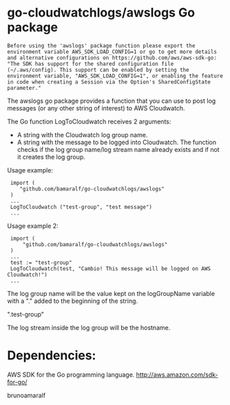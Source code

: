 # go-cloudwatchlogs/awslogs Go package

`Before using the 'awslogs' package function please export the environment variable AWS_SDK_LOAD_CONFIG=1 or go to get more details and
alternative configurations on https://github.com/aws/aws-sdk-go:
"The SDK has support for the shared configuration file (~/.aws/config). This support can be enabled by setting the environment variable, "AWS_SDK_LOAD_CONFIG=1", or enabling the feature in code when creating a Session via the Option's SharedConfigState parameter." `

The awslogs go package provides a function that you can use to post log messages (or any other string of interest) to AWS Cloudwatch.

The Go function LogToCloudwatch receives 2 arguments:
 - A string with the Cloudwatch log group name.
 - A string with the message to be logged into Cloudwatch.
 The function checks if the log group name/log stream name already exists and if not it creates the log group.
 
 Usage example:
     
     import (
        "github.com/bamaralf/go-cloudwatchlogs/awslogs"
     ) 
     ...
     LogToCloudwatch ("test-group", "test message")
     ...

 Usage example 2:
     
     import (
         "github.com/bamaralf/go-cloudwatchlogs/awslogs"
     )
     ...
     test := "test-group"
     LogToCloudwatch(test, "Cambio! This message will be logged on AWS Cloudwatch!")
     ...

 The log group name will be the value kept on the logGroupName variable with a "." added to the beginning of the string.
 
 ".test-group"

 The log stream inside the log group will be the hostname.

 # Dependencies:

   AWS SDK for the Go programming language. http://aws.amazon.com/sdk-for-go/

 
 brunoamaralf
